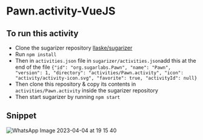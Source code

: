 # Pawn.activity-VueJS
## To run this activity
* Clone the sugarizer repository [llaske/sugarizer](https://github.com/llaske/sugarizer)
* Run `npm install`
* Then in `activities.json` file in `sugarizer/activities.json`add this at the end of the file `{"id": "org.sugarlabs.Pawn", "name": "Pawn", "version": 1, "directory": "activities/Pawn.activity", "icon": "activity/activity-icon.svg", "favorite": true, "activityId": null}`
* Then clone this repository & copy its contents in `activities/Pawn.activity` inside the sugarizer repository
* Then start sugarizer by running `npm start`

Snippet
---
![WhatsApp Image 2023-04-04 at 19 15 40](https://user-images.githubusercontent.com/81116984/229874486-9dc59387-8d8f-4a13-aea0-d892222cb2ed.jpeg)
